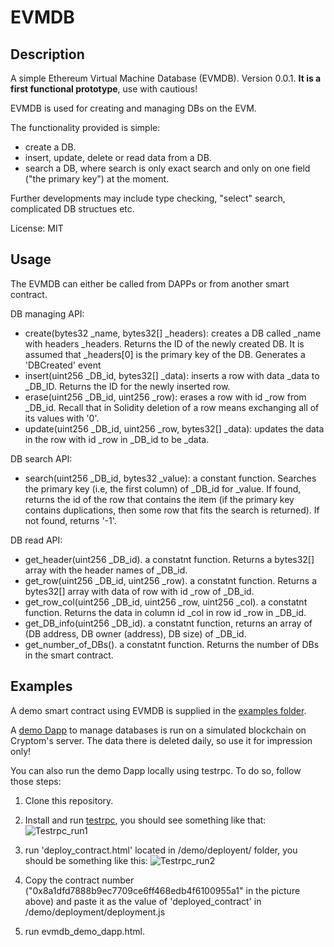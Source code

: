 # EVMDB

## Description
A simple Ethereum Virtual Machine Database (EVMDB). Version 0.0.1. **It is a first functional prototype**, use with cautious!

EVMDB is used for creating and managing DBs on the EVM.

The functionality provided is simple:
- create a DB.
- insert, update, delete or read data from a DB.
- search a DB, where search is only exact search and only on one field ("the primary key") at the moment.

Further developments may include type checking, "select" search, complicated DB structues etc.

License:  MIT 

## Usage
The EVMDB can either be called from DAPPs or from another smart contract.

DB managing API:
- create(bytes32 _name, bytes32[] _headers): creates a DB called _name with headers _headers. Returns the ID of the newly created DB. It is assumed that _headers[0] is the primary key of the DB. Generates a 'DBCreated' event
- insert(uint256 _DB_id, bytes32[] _data): inserts a row with data _data to _DB_ID. Returns the ID for the newly inserted row.
- erase(uint256 _DB_id, uint256 _row): erases a row with id _row from _DB_id. Recall that in Solidity deletion of a row means exchanging all of its values with '0'.
- update(uint256 _DB_id, uint256 _row, bytes32[] _data): updates the data in the row with id _row in _DB_id to be _data.

DB search API:
- search(uint256 _DB_id, bytes32 _value): a constant function. Searches the primary key (i.e, the first column) of _DB_id for _value. If found, returns the id of the row that contains the item (if the primary key contains duplications, then some row that fits the search is returned). If not found, returns '-1'.

DB read API:
- get_header(uint256 _DB_id). a constatnt function. Returns a bytes32[] array with the header names of _DB_id.
- get_row(uint256 _DB_id, uint256 _row). a constatnt function. Returns a bytes32[] array with data of row with id _row of _DB_id.
- get_row_col(uint256 _DB_id, uint256 _row, uint256 _col). a constatnt function. Returns the data in column id _col in row id _row in _DB_id. 
- get_DB_info(uint256 _DB_id). a constatnt function, returns an array of (DB address, DB owner (address), DB size) of _DB_id.
- get_number_of_DBs(). a constatnt function. Returns the number of DBs in the smart contract.

## Examples
A demo smart contract using EVMDB is supplied in the [examples folder](https://github.com/eyalron33/EVMDB/tree/master/examples). 


A [demo Dapp](http://cryptom.site/evmdb/) to manage databases is run on a simulated blockchain on Cryptom's server. The data there is deleted daily, so use it for impression only!

You can also run the demo Dapp locally using testrpc. To do so, follow those steps:
1. Clone this repository.

2. Install and run [testrpc](https://github.com/ethereumjs/testrpc), you should see something like that:
![Testrpc_run1](https://c2.staticflickr.com/6/5284/30128813205_b61a6d85b0_o.jpg)

3. run 'deploy_contract.html' located in /demo/deployent/ folder, you should be something like this:
![Testrpc_run2](https://c2.staticflickr.com/8/7504/30093902056_f35abf54fd_o.jpg)

4. Copy the contract number ("0x8a1dfd7888b9ec7709ce6ff468edb4f6100955a1" in the picture above) and paste it as the value of 'deployed_contract' in /demo/deployment/deployment.js

5. run evmdb_demo_dapp.html.
